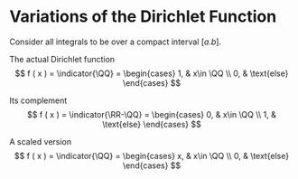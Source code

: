 # Variations of the Dirichlet Function
Consider all integrals to be over a compact interval $[a.b]$.

The actual Dirichlet function
$$
f ( x ) = \indicator{\QQ} = \begin{cases}
1, & x\in \QQ \\
0, & \text{else}
\end{cases}
$$

Its complement 
$$
f ( x ) = \indicator{\RR-\QQ} = \begin{cases}
0, & x\in \QQ \\
1, & \text{else}
\end{cases}
$$

A scaled version
$$
f ( x ) = \indicator{\QQ} = \begin{cases}
x, & x\in \QQ \\
0, & \text{else}
\end{cases}
$$

